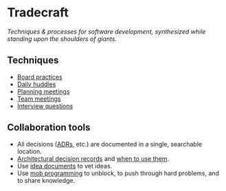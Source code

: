 # Tradecraft

_Techniques & processes for software development, synthesized while standing upon the shoulders of giants._

## Techniques

- [Board practices](board-practices.md)
- [Daily huddles](daily-huddles.md)
- [Planning meetings](planning-meetings.md)
- [Team meetings](team-meetings.md)
- [Interview questions](tech-programming-interview-questions.md)

## Collaboration tools 

- All decisions ([ADRs](architectural-decision-records.md), etc.) are documented in a single, searchable location.
- [Architectural decision records](tradecraft/architectural-decision-records.md) and [when to use them](tradecraft/flowchart.md).
- Use [idea documents](idea-documents.md) to vet ideas.
- Use [mob programming](mob-programming.md) to unblock, to push through hard problems, and to share knowledge.

<!--stackedit_data:
eyJoaXN0b3J5IjpbLTE2MDc0Mzg0NDEsLTgxMzE4NjM0MiwxMD
ExMTk0MDYsLTMwNzQzNjYyNiwtNjU2NTI5MDc3XX0=
-->